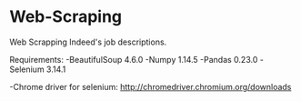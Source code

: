 # Web-Scraping
Web Scrapping Indeed's job descriptions.

Requirements:
-BeautifulSoup 4.6.0
-Numpy 1.14.5
-Pandas 0.23.0
-Selenium 3.14.1

-Chrome driver for selenium:
http://chromedriver.chromium.org/downloads
